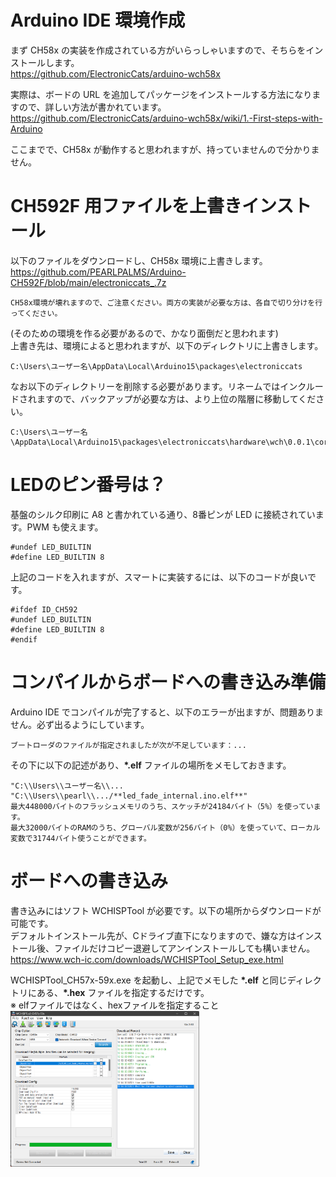 # Arduino IDE 環境作成

まず CH58x の実装を作成されている方がいらっしゃいますので、そちらをインストールします。<br>
<a href="https://github.com/ElectronicCats/arduino-wch58x">https://github.com/ElectronicCats/arduino-wch58x</a><br>

実際は、ボードの URL を追加してパッケージをインストールする方法になりますので、詳しい方法が書かれています。<br>
<a href="https://github.com/ElectronicCats/arduino-wch58x/wiki/1.-First-steps-with-Arduino">https://github.com/ElectronicCats/arduino-wch58x/wiki/1.-First-steps-with-Arduino</a><br>

ここまでで、CH58x が動作すると思われますが、持っていませんので分かりません。<br>


# CH592F 用ファイルを上書きインストール

以下のファイルをダウンロードし、CH58x 環境に上書きします。<br>
<a href="https://github.com/PEARLPALMS/Arduino-CH592F/blob/main/electroniccats_.7z">https://github.com/PEARLPALMS/Arduino-CH592F/blob/main/electroniccats_.7z</a><br>
```
CH58x環境が壊れますので、ご注意ください。両方の実装が必要な方は、各自で切り分けを行ってください。
```
(そのための環境を作る必要があるので、かなり面倒だと思われます)<br>
上書き先は、環境によると思われますが、以下のディレクトリに上書きします。<br>
```
C:\Users\ユーザー名\AppData\Local\Arduino15\packages\electroniccats
```

なお以下のディレクトリーを削除する必要があります。リネームではインクルードされますので、バックアップが必要な方は、より上位の階層に移動してください。<br>
```
C:\Users\ユーザー名\AppData\Local\Arduino15\packages\electroniccats\hardware\wch\0.0.1\cores\arduino\ch583
```


# LEDのピン番号は？

基盤のシルク印刷に A8 と書かれている通り、8番ピンが LED に接続されています。PWM も使えます。<br>

```
#undef LED_BUILTIN
#define LED_BUILTIN 8
```
上記のコードを入れますが、スマートに実装するには、以下のコードが良いです。<br>

```
#ifdef ID_CH592
#undef LED_BUILTIN
#define LED_BUILTIN 8
#endif
```


# コンパイルからボードへの書き込み準備

Arduino IDE でコンパイルが完了すると、以下のエラーが出ますが、問題ありません。必ず出るようにしています。<br>
```
ブートローダのファイルが指定されましたが次が不足しています：...
```

その下に以下の記述があり、**\*.elf** ファイルの場所をメモしておきます。<br>
```
"C:\\Users\\ユーザー名\\... "C:\\Users\\pearl\\.../**led_fade_internal.ino.elf**"
最大448000バイトのフラッシュメモリのうち、スケッチが24184バイト（5%）を使っています。
最大32000バイトのRAMのうち、グローバル変数が256バイト（0%）を使っていて、ローカル変数で31744バイト使うことができます。
```

# ボードへの書き込み

書き込みにはソフト WCHISPTool が必要です。以下の場所からダウンロードが可能です。<br>
デフォルトインストール先が、Cドライブ直下になりますので、嫌な方はインストール後、ファイルだけコピー退避してアンインストールしても構いません。<br>
<a href="https://www.wch-ic.com/downloads/WCHISPTool_Setup_exe.html">https://www.wch-ic.com/downloads/WCHISPTool_Setup_exe.html</a>

WCHISPTool_CH57x-59x.exe を起動し、上記でメモした **\*.elf** と同じディレクトリにある、**\*.hex** ファイルを指定するだけです。<br>
※ elfファイルではなく、hexファイルを指定すること
<img src="./image/WCHISPTool.png" width="60%">


